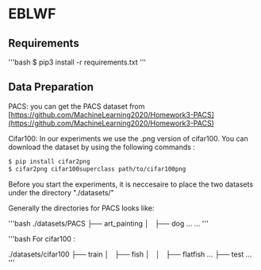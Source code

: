 # EBLWF

## Requirements
'''bash
$ pip3 install -r requirements.txt
'''

## Data Preparation

PACS: you can get the PACS dataset from [https://github.com/MachineLearning2020/Homework3-PACS](https://github.com/MachineLearning2020/Homework3-PACS)

Cifar100: In our experiments we use the .png version of cifar100.
You can download the dataset by using the following commands :

```bash
$ pip install cifar2png
$ cifar2png cifar100superclass path/to/cifar100png
```
Before you start the experiments, it is neccesaire to place the two datasets under the directory "./datasets/"

Generally the directories for PACS looks like: 

'''bash
./datasets/PACS
├── art_painting
│   ├── dog
...
...
'''

'''bash
For cifar100 : 

./datasets/cifar100
├── train
│   ├── fish
│   │   ├── flatfish
...
├── test
...
'''




